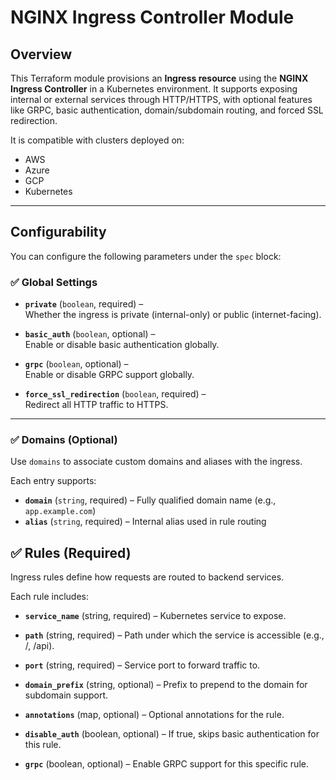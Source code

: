 # NGINX Ingress Controller Module

## Overview

This Terraform module provisions an **Ingress resource** using the **NGINX Ingress Controller** in a Kubernetes environment. It supports exposing internal or external services through HTTP/HTTPS, with optional features like GRPC, basic authentication, domain/subdomain routing, and forced SSL redirection.

It is compatible with clusters deployed on:

- AWS
- Azure
- GCP
- Kubernetes

---

## Configurability

You can configure the following parameters under the `spec` block:

###  ✅ Global Settings

- **`private`** (`boolean`, required) –  
  Whether the ingress is private (internal-only) or public (internet-facing).

- **`basic_auth`** (`boolean`, optional) –  
  Enable or disable basic authentication globally.

- **`grpc`** (`boolean`, optional) –  
  Enable or disable GRPC support globally.

- **`force_ssl_redirection`** (`boolean`, required) –  
  Redirect all HTTP traffic to HTTPS.

---

###  ✅ Domains (Optional)

Use `domains` to associate custom domains and aliases with the ingress.

Each entry supports:

- **`domain`** (`string`, required) – Fully qualified domain name (e.g., `app.example.com`)
- **`alias`** (`string`, required) – Internal alias used in rule routing

##  ✅ Rules (Required)
Ingress rules define how requests are routed to backend services.

Each rule includes:

- **`service_name`** (string, required) – Kubernetes service to expose.

- **`path`** (string, required) – Path under which the service is accessible (e.g., /, /api).

- **`port`** (string, required) – Service port to forward traffic to.

- **`domain_prefix`** (string, optional) – Prefix to prepend to the domain for subdomain support.

- **`annotations`** (map, optional) – Optional annotations for the rule.

- **`disable_auth`** (boolean, optional) – If true, skips basic authentication for this rule.

- **`grpc`** (boolean, optional) – Enable GRPC support for this specific rule.


